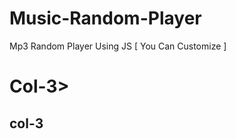 # Music-Random-Player
Mp3 Random Player Using JS [ You Can Customize ]

<div class="row">
  <div class="col-4">
    <h1>Col-3></h2>
   </div>
   <div class="col-4">
     <h2>col-3</h2>
  </div>
</div>
